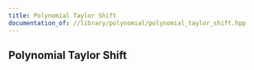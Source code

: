 ```yaml
---
title: Polynomial Taylor Shift
documentation_of: //library/polynomial/polynomial_taylor_shift.hpp
---
```

## Polynomial Taylor Shift